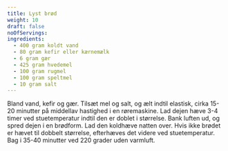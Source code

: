 ```yaml
---
title: Lyst brød
weight: 10
draft: false
noOfServings: 
ingredients:
  - 400 gram koldt vand
  - 80 gram kefir eller kærnemælk
  - 6 gram gær
  - 425 gram hvedemel
  - 100 gram rugmel
  - 100 gram speltmel
  - 10 gram salt
---
```


Bland vand, kefir og gær. Tilsæt mel og salt, og ælt indtil elastisk,
cirka 15-20 minutter på middellav hastighed i en røremaskine. Lad dejen
hæve 3-4 timer ved stuetemperatur indtil den er doblet i størrelse. Bank
luften ud, og spred dejen i en brødform. Lad den koldhæve natten over.
Hvis ikke brødet er hævet til dobbelt størrelse, efterhæves det videre
ved stuetemperatur. Bag i 35-40 minutter ved 220 grader uden varmluft.

